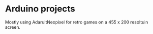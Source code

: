 # Arduino projects
Mostly using AdaruitNeopixel for retro games on a 455 x 200 resoltuin screen. <br>
 
